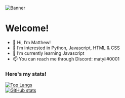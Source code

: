 ![Banner](banner.gif)

# Welcome!

- 👋 Hi, I’m Matthew!
- 👀 I’m interested in Python, Javascript, HTML & CSS
- 🌱 I’m currently learning Javascript
- 📫 You can reach me through Discord: matyii#0001



### Here's my stats!
[![Top Langs](https://github-readme-stats.vercel.app/api/top-langs/?username=matyii&show_icons=true&theme=radical)](https://github.com/anuraghazra/github-readme-stats)  
[![GitHub stats](https://github-readme-stats.vercel.app/api?username=matyii&show_icons=true&theme=radical)](https://github.com/anuraghazra/github-readme-stats)
